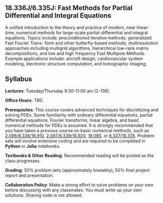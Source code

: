 ## 18.336J/6.335J: Fast Methods for Partial Differential and Integral Equations 

A unified introduction to the theory and practice of modern, near linear-time, numerical methods for large-scale partial-differential and integral equations. Topics include: preconditioned iterative methods; generalized Fast Fourier Trans- form and other butterfly-based methods; multiresolution approaches including multigrid algorithms, hierarchical low-rank matrix decompositions, and low and high frequency Fast Multipole Methods. Example applications include: aircraft design, cardiovascular system modeling, electronic structure computation, and tomographic imaging.

## Syllabus

**Lectures**: Tuesday/Thursday 9:30-11:00 am (2-136).  

**Office Hours**: TBD.

**Prerequisites**: This course covers advanced techniques for discretizing and solving PDEs. 
Some familiarity with ordinary differential equations, partial differential equaitons, Fourier transforms, linear algebra, and basic numerical methods for PDEs is assumed. 
It is strongly recommended that you have taken a previous course on basic numerical methods, such as [2.096/6.336/16.910](http://student.mit.edu/catalog/m6b.html#6.336), [2.097/6.339/16.920](http://student.mit.edu/catalog/m16b.html#16.920), [18.085](http://student.mit.edu/catalog/m18a.html#18.085), or [6.337/18.335](http://student.mit.edu/catalog/m18a.html#18.335).
Problem sets will involve extensive coding and are required to be completed in **Python** or **Julia** notebooks.

**Textbooks & Other Reading**: Recommended reading will be posted as the class progresses.

**Grading**: 50% problem sets (approximately biweekly), 50% final project report and presentation.

**Collaboration Policy**: Make a strong effort to solve problems on your own before discussing with any classmates.  You must write up your own solutions.  Sharing code is not allowed.

